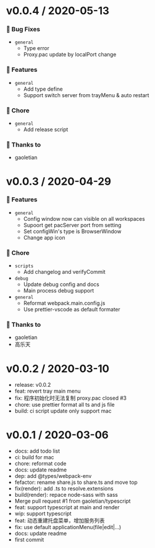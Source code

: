 v0.0.4 / 2020-05-13
===================

### 🐛 Bug Fixes

- `general`
  - Type error
  - Proxy.pac update by localPort change


### 🚀 Features

- `general`
  - Add type define
  - Support switch server from trayMenu  & auto restart


### 🏡 Chore

- `general`
  - Add release script


### 💖 Thanks to

- gaoletian

# v0.0.3 / 2020-04-29

### 🚀 Features

- `general`
  - Config window now can visible on all workspaces
  - Supoort get pacServer port from setting
  - Set configWin's type is BrowserWindow
  - Change app icon

### 🏡 Chore

- `scripts`
  - Add changelog and verifyCommit
- `debug`
  - Update debug config and docs
  - Main process debug support
- `general`
  - Reformat webpack.main.config.js
  - Use prettier-vscode as default formater

### 💖 Thanks to

- gaoletian
- 高乐天

# v0.0.2 / 2020-03-10

- release: v0.0.2
- feat: revert tray main menu
- fix: 程序初始化时无法复制 proxy.pac closed #3
- chore: use prettier format all ts and js file
- build: ci script update only support mac

# v0.0.1 / 2020-03-06

- docs: add todo list
- ci: build for mac
- chore: reformat code
- docs: update readme
- dep: add @types/webpack-env
- fefactor: rename share.js to share.ts and move top
- fix(render): add .ts to resolve.extensions
- build(render): repace node-sass with sass
- Merge pull request #1 from gaoletian/typescript
- feat: support typescript at main and render
- wip: support typescript
- feat: 动态重建托盘菜单，增加服务列表
- fix: use default applicationMenu(file|edit|...)
- docs: update readme
- first commit
